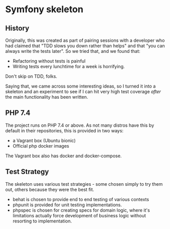 # Symfony skeleton

## History

Originally, this was created as part of pairing sessions with a developer who had claimed that "TDD slows you down rather than helps" and that "you can always write the tests later". So we tried that, and we found that:

* Refactoring without tests is painful
* Writing tests every lunchtime for a week is horrifying.

Don't skip on TDD, folks.

Saying that, we came across some interesting ideas, so I turned it into a skeleton and an experiment to see if I can hit very high test coverage _after_ the main functionality has been written.

## PHP 7.4
The project runs on PHP 7.4 or above. As not many distros have this by default in their repositories, this is provided in two ways:
- a Vagrant box (Ubuntu bionic)
- Official php docker images

The Vagrant box also has docker and docker-compose.

## Test Strategy
The skeleton uses various test strategies - some chosen simply to try them out, others because they were the best fit.

* behat is chosen to provide end to end testing of various contexts
* phpunit is provided for unit testing implementations.
* phpspec is chosen for creating specs for domain logic, where it's limitations actually force development of business logic without resorting to implementation.